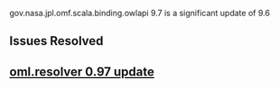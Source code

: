 gov.nasa.jpl.omf.scala.binding.owlapi 9.7 is a significant update of 9.6

## Issues Resolved

## [oml.resolver 0.97 update](https://github.com/JPL-IMCE/gov.nasa.jpl.imce.oml.resolver/blob/master/notes/0.97.markdown)